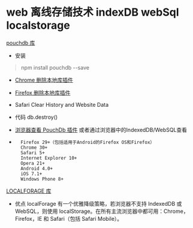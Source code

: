 # web 离线存储技术 indexDB webSql localstorage

[pouchdb 库](http://webfuse.cn/2016/09/24/PouchDB%E7%AE%80%E5%8D%95%E5%85%A5%E9%97%A8/)

- 安装
 > npm install pouchdb --save
- [Chrome 删除本地库插件](https://chrome.google.com/webstore/detail/clearbrowserdata/apehfighfmpoieeniallefdeibodgmmb)
- [Firefox 删除本地库插件](https://addons.mozilla.org/en-US/firefox/addon/clear-recent-history/)
- Safari Clear History and Website Data
- 代码 db.destroy()


- [浏览器查看 PouchDb 插件](https://chrome.google.com/webstore/detail/pouchdb-inspector/hbhhpaojmpfimakffndmpmpndcmonkfa) 或者通过浏览器中的IndexedDB/WebSQL查看

-
        Firefox 29+（包括适用于Android的Firefox OS和Firefox）
        Chrome 30+
        Safari 5+
        Internet Explorer 10+
        Opera 21+
        Android 4.0+
        iOS 7.1+
        Windows Phone 8+
[LOCALFORAGE 库](https://localforage.docschina.org/)

- 优点 localForage 有一个优雅降级策略，若浏览器不支持 IndexedDB 或 WebSQL，则使用 localStorage。在所有主流浏览器中都可用：Chrome，Firefox，IE 和 Safari（包括 Safari Mobile）。
